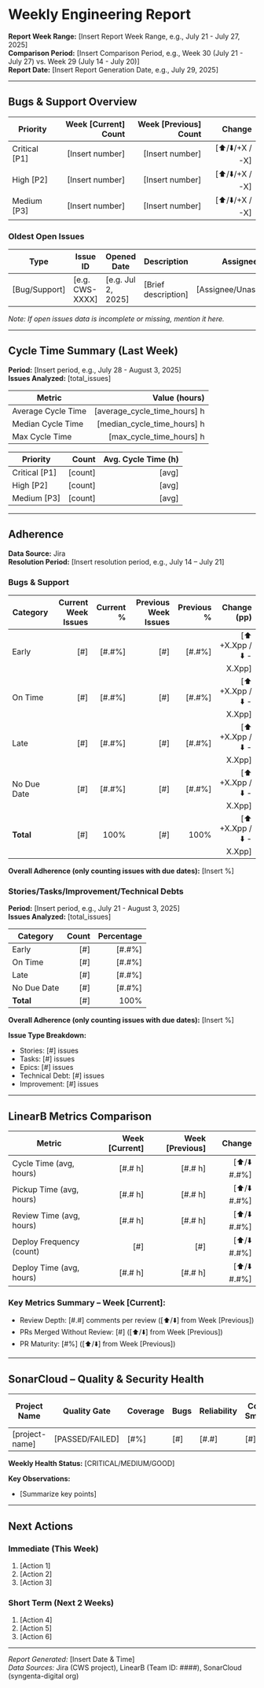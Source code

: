 # Weekly Engineering Report

**Report Week Range:** [Insert Report Week Range, e.g., July 21 - July 27, 2025]  
**Comparison Period:** [Insert Comparison Period, e.g., Week 30 (July 21 - July 27) vs. Week 29 (July 14 - July 20)]  
**Report Date:** [Insert Report Generation Date, e.g., July 29, 2025]

---

## **Bugs & Support Overview**

| Priority        | Week [Current] Count | Week [Previous] Count | Change          |
| --------------- | -------------------: | --------------------: | --------------: |
| Critical [P1]   | [Insert number]      | [Insert number]       | [⬆️/⬇️/+X / -X] |
| High [P2]       | [Insert number]      | [Insert number]       | [⬆️/⬇️/+X / -X] |
| Medium [P3]     | [Insert number]      | [Insert number]       | [⬆️/⬇️/+X / -X] |

### Oldest Open Issues

| Type          | Issue ID       | Opened Date    | Description                                | Assignee          |
| ------------- | -------------- | ------------- | ------------------------------------------| ----------------- |
| [Bug/Support] | [e.g. CWS-XXXX]| [e.g. Jul 2, 2025] | [Brief description]                      | [Assignee/Unassigned] |

*Note: If open issues data is incomplete or missing, mention it here.*

---

## **Cycle Time Summary (Last Week)**

**Period:** [Insert period, e.g., July 28 - August 3, 2025]  
**Issues Analyzed:** [total_issues]  

| Metric               | Value (hours)       |
| -------------------- | -------------------:|
| Average Cycle Time   | [average_cycle_time_hours] h |
| Median Cycle Time    | [median_cycle_time_hours] h  |
| Max Cycle Time       | [max_cycle_time_hours] h     |

| Priority          | Count | Avg. Cycle Time (h) |
| ----------------- | -----:| -------------------:|
| Critical [P1]     | [count] | [avg]             |
| High [P2]         | [count] | [avg]             |
| Medium [P3]       | [count] | [avg]             |

---

## **Adherence**

**Data Source:** Jira  
**Resolution Period:** [Insert resolution period, e.g., July 14 – July 21]

### Bugs & Support

| Category     | Current Week Issues | Current % | Previous Week Issues | Previous % | Change (pp)             |
| ------------ | -------------------:| ----------------:| --------------------:| -----------------:| ----------------------: |
| Early        | [#]                 | [#.#%]           | [#]                  | [#.#%]            | [⬆️ +X.Xpp / ⬇️ -X.Xpp] |
| On Time      | [#]                 | [#.#%]           | [#]                  | [#.#%]            | [⬆️ +X.Xpp / ⬇️ -X.Xpp] |
| Late         | [#]                 | [#.#%]           | [#]                  | [#.#%]            | [⬆️ +X.Xpp / ⬇️ -X.Xpp] |
| No Due Date  | [#]                 | [#.#%]           | [#]                  | [#.#%]            | [⬆️ +X.Xpp / ⬇️ -X.Xpp] |
| **Total**    | [#]                 | 100%             | [#]                  | 100%              | [⬆️ +X.Xpp / ⬇️ -X.Xpp] |

**Overall Adherence (only counting issues with due dates):** [Insert %]

### Stories/Tasks/Improvement/Technical Debts

**Period:** [Insert period, e.g., July 21 - August 3, 2025]  
**Issues Analyzed:** [total_issues]

| Category     | Count | Percentage |
| ------------ | -----:| ----------:|
| Early        | [#]   | [#.#%]     |
| On Time      | [#]   | [#.#%]     |
| Late         | [#]   | [#.#%]     |
| No Due Date  | [#]   | [#.#%]     |
| **Total**    | [#]   | 100%       |

**Overall Adherence (only counting issues with due dates):** [Insert %]

**Issue Type Breakdown:**

- Stories: [#] issues
- Tasks: [#] issues  
- Epics: [#] issues
- Technical Debt: [#] issues
- Improvement: [#] issues

---

## **LinearB Metrics Comparison**

| Metric                  | Week [Current] | Week [Previous] | Change          |
| ----------------------- | --------------: | -------------: | --------------: |
| Cycle Time (avg, hours) | [#.# h]         | [#.# h]        | [⬆️/⬇️ #.#%]    |
| Pickup Time (avg, hours)| [#.# h]         | [#.# h]        | [⬆️/⬇️ #.#%]    |
| Review Time (avg, hours)| [#.# h]         | [#.# h]        | [⬆️/⬇️ #.#%]    |
| Deploy Frequency (count)| [#]             | [#]            | [⬆️/⬇️ #.#%]    |
| Deploy Time (avg, hours)| [#.# h]         | [#.# h]        | [⬆️/⬇️ #.#%]    |

### **Key Metrics Summary – Week [Current]:**

- Review Depth: [#.#] comments per review ([⬆️/⬇️] from Week [Previous])  
- PRs Merged Without Review: [#] ([⬆️/⬇️] from Week [Previous])  
- PR Maturity: [#%] ([⬆️/⬇️] from Week [Previous])

---

## **SonarCloud – Quality & Security Health**

| Project Name                    | Quality Gate | Coverage | Bugs | Reliability | Code Smells | Security Hotspots Reviewed |
| ------------------------------ | ------------ | -------- | ---- | ----------- | ----------- | -------------------------- |
| [project-name]                  | [PASSED/FAILED] | [#%]   | [#]  | [#.#]       | [#]         | [#%]                       |

**Weekly Health Status:** [CRITICAL/MEDIUM/GOOD]

**Key Observations:**

- [Summarize key points]

---

## **Next Actions**

### Immediate (This Week)

1. [Action 1]  
2. [Action 2]  
3. [Action 3]  

### Short Term (Next 2 Weeks)

1. [Action 4]  
2. [Action 5]  
3. [Action 6]  

---

*Report Generated:* [Insert Date & Time]  
*Data Sources:* Jira (CWS project), LinearB (Team ID: ####), SonarCloud (syngenta-digital org)
